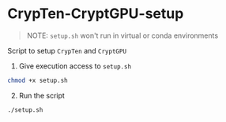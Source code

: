 # CrypTen-CryptGPU-setup

>  NOTE: `setup.sh` won't run in virtual or conda environments
 
Script to setup `CrypTen` and `CryptGPU`

1. Give execution access to `setup.sh`
```bash
chmod +x setup.sh
```

2. Run the script
```bash
./setup.sh
```
